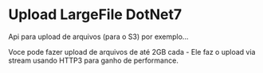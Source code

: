 # Upload LargeFile DotNet7

Api para upload de arquivos (para o S3) por exemplo...

Voce pode fazer upload de arquivos de até 2GB cada - Ele faz o upload via stream usando HTTP3 para ganho de performance.

